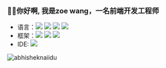 
  ### 👋👋你好啊, 我是zoe wang，一名前端开发工程师


- 语言：![](https://img.shields.io/badge/JavaScript-323330?style=for-the-badge&logo=javascript&logoColor=F7DF1E) ![](https://img.shields.io/badge/TypeScript-007ACC?style=for-the-badge&logo=typescript&logoColor=white) ![](https://img.shields.io/badge/HTML5-E34F26?style=for-the-badge&logo=html5&logoColor=white) ![](https://img.shields.io/badge/CSS3-1572B6?style=for-the-badge&logo=css3&logoColor=white)
- 框架：![](https://img.shields.io/badge/React-20232A?style=for-the-badge&logo=react&logoColor=61DAFB) ![](https://img.shields.io/badge/Vue.js-35495E?style=for-the-badge&logo=vuedotjs&logoColor=4FC08D) ![](https://img.shields.io/badge/Node.js-43853D?style=for-the-badge&logo=node-dot-js&logoColor=white)
- IDE:  ![](https://img.shields.io/badge/Visual_Studio_Code-0078D4?style=for-the-badge&logo=visual%20studio%20code&logoColor=white)


 <img src="https://github-readme-stats.vercel.app/api?username=akitsukiWong&show_icons=true&theme=gotham" alt="abhisheknaiidu" />
